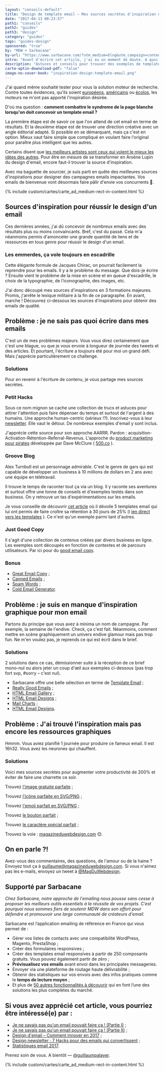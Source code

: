```yaml
---
layout: "conseils-default"
title: "Design de template email – Mes sources secrètes d'inspiration et de ressources"
date: "2017-04-13 00:23:57"
path1: "conseils"
path2: "guides"
path3: "design"
category: "guides"
tags: "guides-design"
sponsored: "true"
by: "MDW + Sarbacane"
by-url: "https://www.sarbacane.com/?utm_medium=blog&utm_campaign=content&utm_source=magazineduwebdesign"
intro: "Avant d'écrire cet article, j'ai eu un moment de doute. A quoi bon aider la communauté du [Magazine du Webdesign](http://www.magazineduwebdesign.com/) à trouver l'inspiration et les ressources graphiques pour un [template email](http://www.magazineduwebdesign.com/conseils/guides/je-ne-savais-pas-qu-un-email-pouvait-faire-ca-partie-1/) ? Il y a Google pour ça et vous êtes des grandes personnes. Pas vrai ?"
description: "Astuces et conseils pour trouver des exemples de template email pour inspiration. Consultez cette liste commentée de sites Web pour trouver des exemples de texte d'email, des templates et des ressources graphique pour concevoir un email parfait."
carte-optin-downoload-pdf: "false"
image-no-cover-book: "inspiration-design-template-email.png"
---
```


J'ai quand même souhaité tester pour vous la solution moteur de recherche. Contre toutes évidences, qu'ils soient [européens](https://www.qwant.com/?l=fr), [américains](https://duckduckgo.com/) ou [écolos](https://www.ecosia.org/), les moteurs ne m'ont pas apporté l'inspiration désirée.

D'où ma question : **comment combattre le syndrome de la page blanche lorsqu'on doit concevoir un template email ?**

La première étape est de savoir ce que l'on attend de cet email en terme de résultats. Et la deuxième étape est de trouver une direction créative avec un angle éditorial adapté. Si possible en se démarquant, mais ça c'est en option. Mieux vaut faire simple que compliqué en voulant faire l'original pour paraître plus intelligent que les autres.

Certains disent que [les meilleurs artistes sont ceux qui volent le mieux les idées des autres](http://www.magazineduwebdesign.com/conseils/livres/Voler-comme-artiste-Austin-Kleon/). Pour être en mesure de se transformer en Arsène Lupin du design d'email, encore faut-il trouver la source d'inspiration.

Avec ma baguette de sourcier, je suis parti en quête des meilleures sources d'inspirations pour designer des campagnes emails impactantes. Vos emails de bienvenue vont désormais faire pâlir d'envie vos concurrents 👋.

{% include custom/cartes/carte_ad_medium-rect-in-content.html %}

## Sources d'inspiration pour réussir le design d'un email

Ces dernières années, j'ai dû concevoir de nombreux emails avec des résultats plus ou moins convaincants. Bref, c'est du passé. Cela m'a néanmoins permis d'amonceler une grande quantité de liens et de ressources en tous genre pour réussir le design d'un email.

### Les emmerdes, ça vole toujours en escadrille

Cette élégante formule de Jacques Chirac, on pourrait facilement la reprendre pour les emails. Il y a le problème du message. Que dois-je écrire ? Ensuite vient le problème de la mise en scène et en queue d'escadrille, le choix de la typographie, de l’iconographie, des images, etc.

J'ai donc découpé mes sources d'inspirations en 3 formations majeures. Promis, j'arrête le lexique militaire à la fin de ce paragraphe. En avant, marche ! Découvrez ci-dessous les sources d'inspirations pour obtenir des emails de qualité.

## Problème : je ne sais pas quoi écrire dans mes emails

C'est un de mes problèmes majeurs. Vous vous direz certainement que c'est une blague, vu que je vous envoie à longueur de journée des tweets et des articles. Et pourtant, l'écriture a toujours été pour moi un grand défi. Mais j'apprécie particulièrement ce challenge.

### Solutions

Pour en revenir à l'écriture de contenu, je vous partage mes sources secrètes.

### **Petit Hacks**

Sous ce nom mignon se cache une collection de trucs et astuces pour attirer l'attention puis faire dépenser du temps et surtout de l'argent à des humains. Une approche human-centric (sérieux !?). Inscrivez-vous à leur [newsletter](http://petithacks.com/). Elle vaut le détour. De nombreux exemples d'email y sont inclus.

J'apprécie cette source pour son approche AARRR. Pardon : acquisition-Activation-Rétention-Referral-Revenus. L'approche du [product marketing pour pirates](http://500hats.typepad.com/500blogs/2007/06/internet-market.html) développée par Dave McClure ( [500.co](https://500.co/) ).

### **Groove Blog**

Alex Turnbull est un personnage admirable. C'est le genre de gars qui est capable de développer un business à 10 millions de dollars en 2 ans avec une équipe en télétravail.

Il trouve le temps de raconter tout ça via un blog. Il y raconte ses aventures et surtout offre une tonne de conseils et d'exemples testés dans son business. On y retrouve un tas d'expérimentations sur les emails.

Je vous conseille de découvrir [cet article](https://www.groovehq.com/blog/doubled-email-subscribers) où il dévoile 5 templates email qui lui ont permis de faire croître sa rétention à 30 jours de 25% (l [ien direct vers les templates](https://www.groovehq.com/attachments/blog/doubled-email-subscribers/autoresponder.png) ). Ce n'est qu'un exemple parmi tant d'autres.

### **Just Good Copy**

ll s'agit d'une collection de contenus créées par divers business en ligne. Les exemples sont découpés en fonction de contextes et de parcours utilisateurs. Par ici pour du [good email copy](http://www.goodemailcopy.com/).

### Bonus

-  [Great Email Copy](http://greatemailcopy.com/?ref=magazineduwebdesign) ;
-  [Canned Emails](http://www.cannedemails.com/) ;
-  [Spam Words](http://gmkpress.com/en/resources-email-marketing/guidelines-email-marketing/spam-words-forbidden-words-newsletter.html) ;
-  [Cold Email Generator](http://generator.persistiq.com).

## Problème : je suis en manque d'inspiration graphique pour mon email

Partons du principe que vous avez à minima un nom de campagne. Par exemple, la semaine de l'endive. Check, ça c'est fait. Néanmoins, comment mettre en scène graphiquement un univers endive glamour mais pas trop fun. Ne m'en voulez pas, je reprends ce qui est écrit dans le brief.

### Solutions

2 solutions dans ce cas, démissionner suite à la réception de ce brief mono-nul ou alors jeter un coup d'œil aux exemples ci-dessous (pas trop fort svp, #sorry – c'est nul).

- Sarbacane offre une belle sélection en terme de [Template Email](https://www.sarbacane.com/template-emailing/?utm_medium=blog&utm_campaign=content&utm_source=magazineduwebdesign) ;
-  [Really Good Emails](http://reallygoodemails.com) ;
-  [HTML Email Gallery](http://htmlemailgallery.com) ;
-  [HTML Email Designs](http://htmlemaildesigns.com) ;
-  [Mail Charts](http://mailcharts.com/companies) ;
-  [HTML Email Designs](http://htmlemaildesigns.com).

## Problème : J'ai trouvé l'inspiration mais pas encore les ressources graphiques

Hmmm. Vous aviez planifié 1 journée pour produire ce fameux email. Il est 16h32. Vous avez les neurones qui chauffent.

### Solutions

Voici mes sources secrètes pour augmenter votre productivité de 200% et éviter de faire une charrette ce soir.

Trouvez [l'image gratuite parfaite](http://www.magazineduwebdesign.com/ressources/collection-stocks-photo-image-gratuite-libre-de-droits/) ;

Trouvez [l'icône parfaite en SVG/PNG](https://material.io/icons/) ;

Trouvez [l'emoji parfait en SVG/PNG](http://emojione.com/) ;

Trouvez [le bouton parfait](https://buttons.cm/) ;

Trouvez [le caractère spécial parfait](http://caracteres-speciaux.net) ;

Trouvez la voie : [magazineduwebdesign.com](http://magazineduwebdesign.com) 😊.

## On en parle ?!

Avez-vous des commentaires, des questions, de l'amour ou de la haine ? Envoyez tout ça à guillaume@magazineduwebdesign.com. Si vous n'aimez pas les e-mails, envoyez un tweet à [@MagDuWebdesign](https://twitter.com/MagDuWebdesign).

## Supporté par Sarbacane

*Chez Sarbacane, notre approche de l'emailing nous pousse sans cesse à proposer les meilleurs outils essentiels à la réussite de vos projets. C’est pourquoi nous sommes fiers de soutenir MDW dans son effort pour défendre et promouvoir une large communauté de créateurs d'email.*

Sarbacane est l’application emailing de référence en France qui vous permet de :

- Gérer vos listes de contacts avec une compatibilité WordPress, Magento, PrestaShop ;
- Créer des formulaires responsives ;
- Créer des templates email responsives à partir de 250 composants gratuits. Vous pouvez également partir de zéro ;
- **Prévisualisez vos emails** avant envoi dans les principales messageries.
- Envoyer via une plateforme de routage haute délivrabilité ;
- Obtenir des statistiques sur vos envois avec des infos pratiques comme le **temps de lecture moyen** ;
- Et plus de [50 autres fonctionnalités à découvrir](https://www.sarbacane.com/?utm_medium=blog&utm_campaign=content&utm_source=magazineduwebdesign) qui en font l’une des solutions les plus complètes du marché.

## Si vous avez apprécié cet article, vous pourriez être intéressé(e) par :

-  [Je ne savais pas qu'un email pouvait faire ça ! (Partie I)](http://www.magazineduwebdesign.com/conseils/guides/je-ne-savais-pas-qu-un-email-pouvait-faire-ca-partie-1/) ;
-  [Je ne savais pas qu'un email pouvait faire ça ! (Partie II)](http://www.magazineduwebdesign.com/conseils/guides/je-ne-savais-pas-qu-un-email-pouvait-faire-ca-partie-2/) ;
-  [Design d'email – Comment innover en 2017](http://www.magazineduwebdesign.com/conseils/guides/design-d-email-comment-innover-en-2017/) ;
-  [Design newsletter : 7 Hacks pour des emails qui convertissent](http://www.magazineduwebdesign.com/conseils/guides/design-newsletter-7-hacks-pour-des-emails-qui-convertissent/) ;
-  [Statistiques email 2017](http://www.magazineduwebdesign.com/conseils/guides/statistiques-email-2017/).

Prenez soin de vous. A bientôt — [@guillaumpalayer](https://twitter.com/guillaumpalayer).

{% include custom/cartes/carte_ad_medium-rect-in-content.html %}
